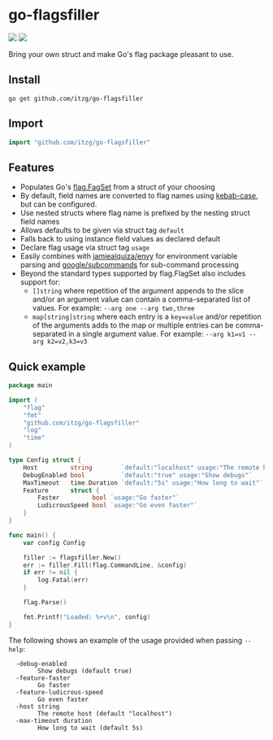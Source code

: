 # go-flagsfiller

[![](https://godoc.org/github.com/itzg/go-flagsfiller?status.svg)](http://godoc.org/github.com/itzg/go-flagsfiller)
[![](https://img.shields.io/badge/go.dev-module-007D9C)](https://pkg.go.dev/github.com/itzg/go-flagsfiller)

Bring your own struct and make Go's flag package pleasant to use.

## Install

```
go get github.com/itzg/go-flagsfiller
```

## Import

```go
import "github.com/itzg/go-flagsfiller"
```

## Features

- Populates Go's [flag.FagSet](https://golang.org/pkg/flag/#FlagSet) from a struct of your choosing
- By default, field names are converted to flag names using [kebab-case](https://en.wiktionary.org/wiki/kebab_case), but can be configured.
- Use nested structs where flag name is prefixed by the nesting struct field names
- Allows defaults to be given via struct tag `default`
- Falls back to using instance field values as declared default
- Declare flag usage via struct tag `usage`
- Easily combines with [jamiealquiza/envy](https://github.com/jamiealquiza/envy) for environment variable parsing and [google/subcommands](https://github.com/google/subcommands) for sub-command processing
- Beyond the standard types supported by flag.FlagSet also includes support for:
    - `[]string` where repetition of the argument appends to the slice and/or an argument value can contain a comma-separated list of values. For example: `--arg one --arg two,three`
    - `map[string]string` where each entry is a `key=value` and/or repetition of the arguments adds to the map or multiple entries can be comma-separated in a single argument value. For example: `--arg k1=v1 --arg k2=v2,k3=v3`

## Quick example

```go
package main

import (
	"flag"
	"fmt"
	"github.com/itzg/go-flagsfiller"
	"log"
	"time"
)

type Config struct {
	Host         string        `default:"localhost" usage:"The remote host"`
	DebugEnabled bool          `default:"true" usage:"Show debugs"`
	MaxTimeout   time.Duration `default:"5s" usage:"How long to wait"`
	Feature      struct {
		Faster         bool `usage:"Go faster"`
		LudicrousSpeed bool `usage:"Go even faster"`
	}
}

func main() {
	var config Config

	filler := flagsfiller.New()
	err := filler.Fill(flag.CommandLine, &config)
	if err != nil {
		log.Fatal(err)
	}

	flag.Parse()

	fmt.Printf("Loaded: %+v\n", config)
}
```

The following shows an example of the usage provided when passing `--help`:
```
  -debug-enabled
    	Show debugs (default true)
  -feature-faster
    	Go faster
  -feature-ludicrous-speed
    	Go even faster
  -host string
    	The remote host (default "localhost")
  -max-timeout duration
    	How long to wait (default 5s)
```